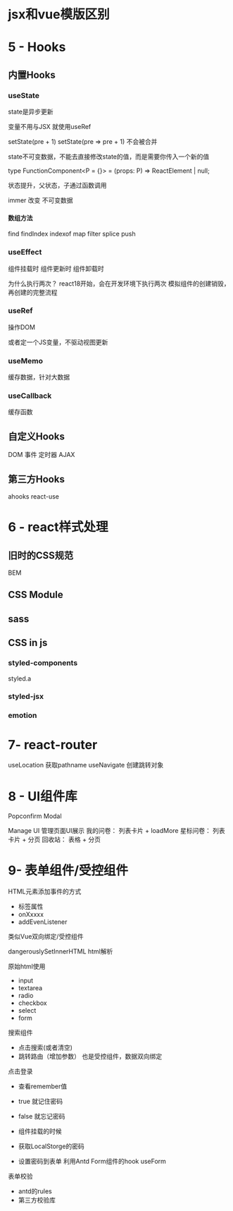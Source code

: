 # jsx和vue模版区别

# 5 -  Hooks
## 内置Hooks

### useState
state是异步更新

变量不用与JSX 就使用useRef

setState(pre + 1)
setState(pre => pre + 1) 不会被合并


state不可变数据，不能去直接修改state的值，而是需要你传入一个新的值

type FunctionComponent<P = {}> = (props: P) => ReactElement | null;

状态提升，父状态，子通过函数调用

immer 改变 不可变数据

#### 数组方法

find
findIndex
indexof
map
filter
splice
push

### useEffect
组件挂载时
组件更新时
组件卸载时

为什么执行两次？
react18开始，会在开发环境下执行两次
模拟组件的创建销毁， 再创建的完整流程

### useRef
操作DOM

或者定一个JS变量，不驱动视图更新 

### useMemo
缓存数据，针对大数据

### useCallback
缓存函数

## 自定义Hooks
DOM
事件
定时器
AJAX


## 第三方Hooks
ahooks
react-use


# 6 -  react样式处理
## 旧时的CSS规范
BEM

## CSS Module

## sass

## CSS in js
### styled-components
styled.a

### styled-jsx
### emotion 

# 7-  react-router
useLocation 获取pathname
useNavigate 创建跳转对象

# 8 - UI组件库

Popconfirm
Modal 


Manage UI 管理页面UI展示
我的问卷： 列表卡片 + loadMore
星标问卷： 列表卡片 + 分页
回收站： 表格 + 分页


# 9- 表单组件/受控组件
HTML元素添加事件的方式
- 标签属性
- onXxxxx
- addEvenListener

类似Vue双向绑定/受控组件

dangerouslySetInnerHTML html解析

原始html使用
- input
- textarea
- radio
- checkbox
- select
- form


搜索组件
- 点击搜索(或者清空)
- 跳转路由（增加参数）
也是受控组件，数据双向绑定

点击登录
- 查看remember值
 - true 就记住密码
 - false 就忘记密码

- 组件挂载的时候
 - 获取LocalStorge的密码
 - 设置密码到表单 利用Antd Form组件的hook useForm


表单校验
- antd的rules
- 第三方校验库














